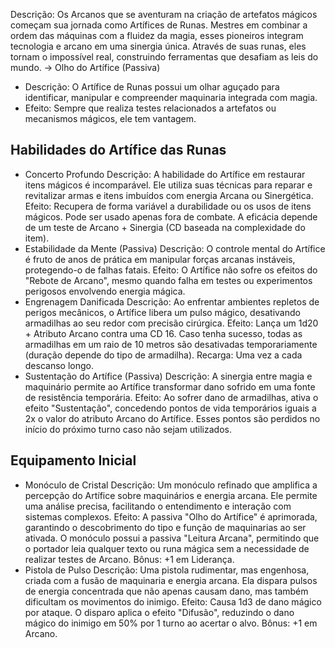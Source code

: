 Descrição:
Os Arcanos que se aventuram na criação de artefatos mágicos começam sua jornada como Artífices de Runas. Mestres em combinar a ordem das máquinas com a fluidez da magia, esses pioneiros integram tecnologia e arcano em uma sinergia única. Através de suas runas, eles tornam o impossível real, construindo ferramentas que desafiam as leis do mundo.
-> Olho do Artífice (Passiva)
- Descrição: O Artífice de Runas possui um olhar aguçado para identificar, manipular e compreender maquinaria integrada com magia.
- Efeito: Sempre que realiza testes relacionados a artefatos ou mecanismos mágicos, ele tem vantagem.
## Habilidades do Artífice das Runas
- Concerto Profundo
	Descrição: A habilidade do Artífice em restaurar itens mágicos é incomparável. Ele utiliza suas técnicas para reparar e revitalizar armas e itens imbuídos com energia Arcana ou Sinergética.
	Efeito: Recupera de forma variável a durabilidade ou os usos de itens mágicos. Pode ser usado apenas fora de combate. A eficácia depende de um teste de Arcano + Sinergia (CD baseada na complexidade do item).
- Estabilidade da Mente (Passiva)
	Descrição: O controle mental do Artífice é fruto de anos de prática em manipular forças arcanas instáveis, protegendo-o de falhas fatais.
	Efeito: O Artífice não sofre os efeitos do "Rebote de Arcano", mesmo quando falha em testes ou experimentos perigosos envolvendo energia mágica.
- Engrenagem Danificada
	Descrição: Ao enfrentar ambientes repletos de perigos mecânicos, o Artífice libera um pulso mágico, desativando armadilhas ao seu redor com precisão cirúrgica.
	Efeito: Lança um 1d20 + Atributo Arcano contra uma CD 16. Caso tenha sucesso, todas as armadilhas em um raio de 10 metros são desativadas temporariamente (duração depende do tipo de armadilha).
	Recarga: Uma vez a cada descanso longo.
- Sustentação do Artífice (Passiva)
	Descrição: A sinergia entre magia e maquinário permite ao Artífice transformar dano sofrido em uma fonte de resistência temporária.
	Efeito: Ao sofrer dano de armadilhas, ativa o efeito "Sustentação", concedendo pontos de vida temporários iguais a 2x o valor do atributo Arcano do Artífice. Esses pontos são perdidos no início do próximo turno caso não sejam utilizados.
## Equipamento Inicial
- Monóculo de Cristal
	Descrição: Um monóculo refinado que amplifica a percepção do Artífice sobre maquinários e energia arcana. Ele permite uma análise precisa, facilitando o entendimento e interação com sistemas complexos.
	Efeito: A passiva "Olho do Artífice" é aprimorada, garantindo o descobrimento do tipo e função de maquinarias ao ser ativada. O monóculo possui a passiva "Leitura Arcana", permitindo que o portador leia qualquer texto ou runa mágica sem a necessidade de realizar testes de Arcano.
	Bônus: +1 em Liderança.
- Pistola de Pulso
	Descrição: Uma pistola rudimentar, mas engenhosa, criada com a fusão de maquinaria e energia arcana. Ela dispara pulsos de energia concentrada que não apenas causam dano, mas também dificultam os movimentos do inimigo.
	Efeito: Causa 1d3 de dano mágico por ataque. O disparo aplica o efeito "Difusão", reduzindo o dano mágico do inimigo em 50% por 1 turno ao acertar o alvo.
	Bônus: +1 em Arcano.